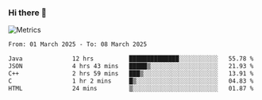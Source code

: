 ### Hi there 👋

![Metrics](https://github.com/radoapx/radoapx/blob/main/github-metrics.svg)

<!--START_SECTION:waka-->

```txt
From: 01 March 2025 - To: 08 March 2025

Java              12 hrs          ██████████████░░░░░░░░░░░   55.78 %
JSON              4 hrs 43 mins   █████▒░░░░░░░░░░░░░░░░░░░   21.93 %
C++               2 hrs 59 mins   ███▒░░░░░░░░░░░░░░░░░░░░░   13.91 %
C                 1 hr 2 mins     █▒░░░░░░░░░░░░░░░░░░░░░░░   04.83 %
HTML              24 mins         ▒░░░░░░░░░░░░░░░░░░░░░░░░   01.87 %
```

<!--END_SECTION:waka-->

<!--
**radoapx/radoapx** is a ✨ _special_ ✨ repository because its `README.md` (this file) appears on your GitHub profile.

Here are some ideas to get you started:

- 🔭 I’m currently working on ...
- 🌱 I’m currently learning ...
- 👯 I’m looking to collaborate on ...
- 🤔 I’m looking for help with ...
- 💬 Ask me about ...
- 📫 How to reach me: ...
- 😄 Pronouns: ...
- ⚡ Fun fact: ...
-->
